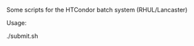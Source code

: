 
Some scripts for the HTCondor batch system (RHUL/Lancaster)

Usage:

   ./submit.sh <start> <stop>
